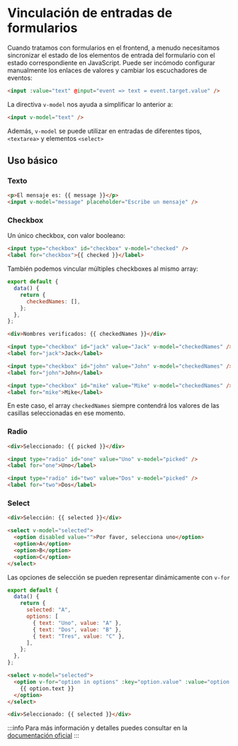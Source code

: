 # Vinculación de entradas de formularios

Cuando tratamos con formularios en el frontend, a menudo necesitamos sincronizar el estado de los elementos de entrada del formulario con el estado correspondiente en JavaScript. Puede ser incómodo configurar manualmente los enlaces de valores y cambiar los escuchadores de eventos:

```html
<input :value="text" @input="event => text = event.target.value" />
```

La directiva `v-model` nos ayuda a simplificar lo anterior a:

```html
<input v-model="text" />
```

Además, `v-model` se puede utilizar en entradas de diferentes tipos, `<textarea>` y elementos `<select>`

## Uso básico

### Texto

```html
<p>El mensaje es: {{ message }}</p>
<input v-model="message" placeholder="Escribe un mensaje" />
```

### Checkbox

Un único checkbox, con valor booleano:

```html
<input type="checkbox" id="checkbox" v-model="checked" />
<label for="checkbox">{{ checked }}</label>
```

También podemos vincular múltiples checkboxes al mismo array:

```js
export default {
  data() {
    return {
      checkedNames: [],
    };
  },
};
```

```html
<div>Nombres verificados: {{ checkedNames }}</div>

<input type="checkbox" id="jack" value="Jack" v-model="checkedNames" />
<label for="jack">Jack</label>

<input type="checkbox" id="john" value="John" v-model="checkedNames" />
<label for="john">John</label>

<input type="checkbox" id="mike" value="Mike" v-model="checkedNames" />
<label for="mike">Mike</label>
```

En este caso, el array `checkedNames` siempre contendrá los valores de las
casillas seleccionadas en ese momento.

### Radio

```html
<div>Seleccionado: {{ picked }}</div>

<input type="radio" id="one" value="Uno" v-model="picked" />
<label for="one">Uno</label>

<input type="radio" id="two" value="Dos" v-model="picked" />
<label for="two">Dos</label>
```

### Select

```html
<div>Selección: {{ selected }}</div>

<select v-model="selected">
  <option disabled value="">Por favor, selecciona uno</option>
  <option>A</option>
  <option>B</option>
  <option>C</option>
</select>
```

Las opciones de selección se pueden representar dinámicamente con `v-for`

```js
export default {
  data() {
    return {
      selected: "A",
      options: [
        { text: "Uno", value: "A" },
        { text: "Dos", value: "B" },
        { text: "Tres", value: "C" },
      ],
    };
  },
};
```

```html
<select v-model="selected">
  <option v-for="option in options" :key="option.value" :value="option.value">
    {{ option.text }}
  </option>
</select>

<div>Seleccionado: {{ selected }}</div>
```

:::info
Para más información y detalles puedes consultar en la [documentación oficial](https://vuejs.org/guide/essentials/forms.html)
:::
